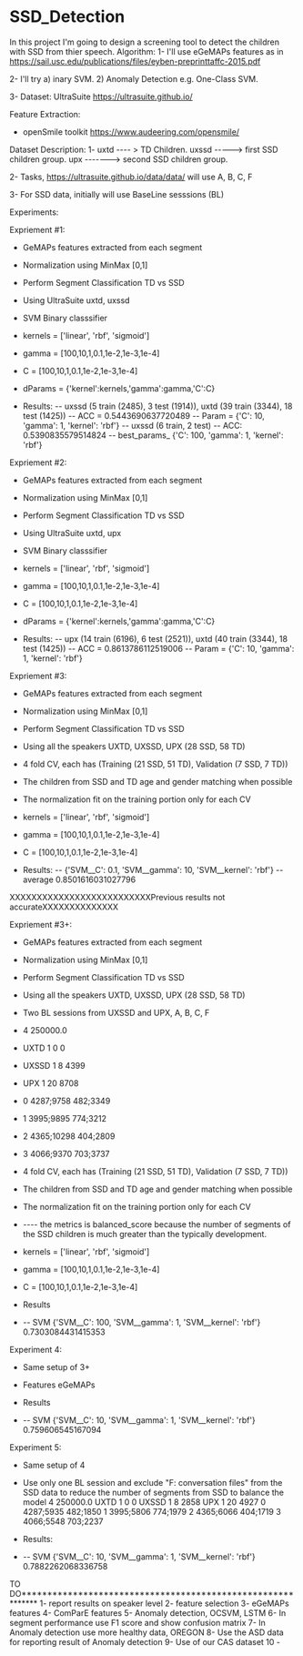 # SSD_Detection
In this project I'm going to design a screening tool to detect the children with SSD from thier speech.
Algorithm:
1- I'll use eGeMAPs features as in https://sail.usc.edu/publications/files/eyben-preprinttaffc-2015.pdf

2- I'll try a) inary SVM. 2) Anomaly Detection e.g. One-Class SVM.

3- Dataset: UltraSuite https://ultrasuite.github.io/

Feature Extraction:
- openSmile toolkit https://www.audeering.com/opensmile/

Dataset Description:
1- uxtd ---- > TD Children. uxssd -----> first SSD children group. upx -------> second SSD children group.

2- Tasks, https://ultrasuite.github.io/data/data/
   will use A, B, C, F

3- For SSD data, initially will use BaseLine sesssions (BL)


Experiments:

Expriement #1:

- GeMAPs features extracted from each segment
- Normalization using MinMax [0,1]
- Perform Segment Classification TD vs SSD
- Using UltraSuite uxtd, uxssd
- SVM Binary classsifier
- kernels = ['linear', 'rbf', 'sigmoid']
- gamma = [100,10,1,0.1,1e-2,1e-3,1e-4]
- C = [100,10,1,0.1,1e-2,1e-3,1e-4]
- dParams = {'kernel':kernels,'gamma':gamma,'C':C}

- Results:
 -- uxssd (5 train (2485), 3 test (1914)), uxtd (39 train (3344), 18 test (1425))
 -- ACC = 0.5443690637720489
 -- Param = {'C': 10, 'gamma': 1, 'kernel': 'rbf'}
 -- uxssd (6 train, 2 test)
 -- ACC: 0.5390835579514824
 -- best_params_ {'C': 100, 'gamma': 1, 'kernel': 'rbf'}

Expriement #2:

- GeMAPs features extracted from each segment
- Normalization using MinMax [0,1]
- Perform Segment Classification TD vs SSD
- Using UltraSuite uxtd, upx
- SVM Binary classsifier
- kernels = ['linear', 'rbf', 'sigmoid']
- gamma = [100,10,1,0.1,1e-2,1e-3,1e-4]
- C = [100,10,1,0.1,1e-2,1e-3,1e-4]
- dParams = {'kernel':kernels,'gamma':gamma,'C':C}

- Results:
 -- upx (14 train (6196), 6 test (2521)), uxtd (40 train (3344), 18 test (1425))
 -- ACC = 0.8613786112519006
 -- Param = {'C': 10, 'gamma': 1, 'kernel': 'rbf'}

Expriement #3:

- GeMAPs features extracted from each segment
- Normalization using MinMax [0,1]
- Perform Segment Classification TD vs SSD
- Using all the speakers UXTD, UXSSD, UPX (28 SSD, 58 TD)
- 4 fold CV, each has (Training (21 SSD, 51 TD), Validation (7 SSD, 7 TD))
- The children from SSD and TD age and gender matching when possible
- The normalization fit on the training portion only for each CV
- kernels = ['linear', 'rbf', 'sigmoid']
- gamma = [100,10,1,0.1,1e-2,1e-3,1e-4]
- C = [100,10,1,0.1,1e-2,1e-3,1e-4]

- Results:
 -- {'SVM__C': 0.1, 'SVM__gamma': 10, 'SVM__kernel': 'rbf'}
 -- average 0.8501616031027796

XXXXXXXXXXXXXXXXXXXXXXXXXXPrevious results not accurateXXXXXXXXXXXXXX

Expriement #3+:

- GeMAPs features extracted from each segment
- Normalization using MinMax [0,1]
- Perform Segment Classification TD vs SSD
- Using all the speakers UXTD, UXSSD, UPX (28 SSD, 58 TD)
- Two BL sessions from UXSSD and UPX, A, B, C, F
- 4 250000.0
- UXTD 1 0 0
- UXSSD 1 8 4399
- UPX 1 20 8708
- 0 4287;9758 482;3349
- 1 3995;9895 774;3212
- 2 4365;10298 404;2809
- 3 4066;9370 703;3737
- 4 fold CV, each has (Training (21 SSD, 51 TD), Validation (7 SSD, 7 TD))
- The children from SSD and TD age and gender matching when possible
- The normalization fit on the training portion only for each CV
- ---- the metrics is balanced_score because the number of segments of the SSD children is much greater than the typically development. 
- kernels = ['linear', 'rbf', 'sigmoid']
- gamma = [100,10,1,0.1,1e-2,1e-3,1e-4]
- C = [100,10,1,0.1,1e-2,1e-3,1e-4]

- Results
- -- SVM {'SVM__C': 100, 'SVM__gamma': 1, 'SVM__kernel': 'rbf'} 0.7303084431415353

Experiment 4:

- Same setup of 3+
- Features eGeMAPs

- Results
- -- SVM {'SVM__C': 10, 'SVM__gamma': 1, 'SVM__kernel': 'rbf'} 0.759606545167094


Experiment 5:
- Same setup of 4
- Use only one BL session and exclude "F: conversation files" from the SSD data to reduce the number of segments from SSD to balance the model
4 250000.0
UXTD 1 0 0
UXSSD 1 8 2858
UPX 1 20 4927
0 4287;5935 482;1850
1 3995;5806 774;1979
2 4365;6066 404;1719
3 4066;5548 703;2237


- Results:
- -- SVM {'SVM__C': 10, 'SVM__gamma': 1, 'SVM__kernel': 'rbf'} 0.7882262068336758


TO DO************************************************************
1- report results on speaker level
2- feature selection
3- eGeMAPs features
4- ComParE features
5- Anomaly detection, OCSVM, LSTM
6- In segment performance use F1 score and show confusion matrix
7- In Anomaly detection use more healthy data, OREGON
8- Use the ASD data for reporting result of Anomaly detection
9- Use of our CAS dataset
10 - 
